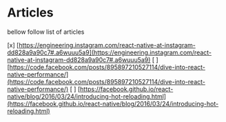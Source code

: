 # Articles
bellow follow list of articles

[x] [https://engineering.instagram.com/react-native-at-instagram-dd828a9a90c7#.a6wuuu5a9](https://engineering.instagram.com/react-native-at-instagram-dd828a9a90c7#.a6wuuu5a9)
[ ] [https://code.facebook.com/posts/895897210527114/dive-into-react-native-performance/](https://code.facebook.com/posts/895897210527114/dive-into-react-native-performance/)
[ ] [https://facebook.github.io/react-native/blog/2016/03/24/introducing-hot-reloading.html](https://facebook.github.io/react-native/blog/2016/03/24/introducing-hot-reloading.html)
